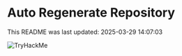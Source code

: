 # Auto Regenerate Repository

This README was last updated: 2025-03-29 14:07:03

 ![TryHackMe](https://tryhackme.com/badge/533634)